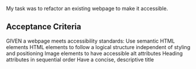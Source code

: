 
My task was to refactor an existing webpage to make it accessible.

## Acceptance Criteria
GIVEN a webpage meets accessibility standards:
Use semantic HTML elements
HTML elements to follow a logical structure independent of styling and positioning
Image elements to have accessible alt attributes
Heading attributes in sequential order
Have a concise, descriptive title
